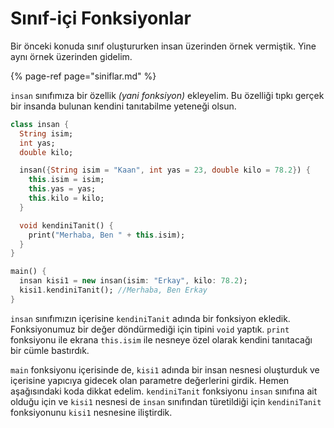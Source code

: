# Sınıf-içi Fonksiyonlar

Bir önceki konuda sınıf oluştururken insan üzerinden örnek vermiştik. Yine aynı örnek üzerinden gidelim.

{% page-ref page="siniflar.md" %}

`insan` sınıfımıza bir özellik _\(yani fonksiyon\)_ ekleyelim. Bu özelliği tıpkı gerçek bir insanda bulunan kendini tanıtabilme yeteneği olsun.

```dart
class insan {
  String isim;
  int yas;
  double kilo;

  insan({String isim = "Kaan", int yas = 23, double kilo = 78.2}) {
    this.isim = isim;
    this.yas = yas;
    this.kilo = kilo;
  }

  void kendiniTanit() {
    print("Merhaba, Ben " + this.isim);
  }
}

main() {
  insan kisi1 = new insan(isim: "Erkay", kilo: 78.2);
  kisi1.kendiniTanit(); //Merhaba, Ben Erkay
}
```

`insan` sınıfımızın içerisine `kendiniTanit` adında bir fonksiyon ekledik. Fonksiyonumuz bir değer döndürmediği için tipini `void` yaptık. `print` fonksiyonu ile ekrana `this.isim` ile nesneye özel olarak kendini tanıtacağı bir cümle bastırdık.

`main` fonksiyonu içerisinde de, `kisi1` adında bir insan nesnesi oluşturduk ve içerisine yapıcıya gidecek olan parametre değerlerini girdik. Hemen aşağısındaki koda dikkat edelim. `kendiniTanit` fonksiyonu `insan` sınıfına ait olduğu için ve `kisi1` nesnesi de `insan` sınıfından türetildiği için `kendiniTanit` fonksiyonunu `kisi1` nesnesine iliştirdik.

